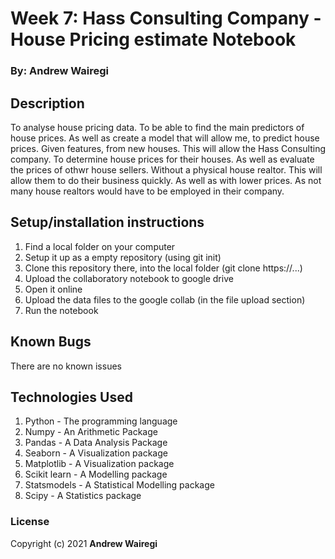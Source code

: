 # Week 7: Hass Consulting Company - House Pricing estimate Notebook

### By: Andrew Wairegi

## Description
To analyse house pricing data. To be able to find the main predictors
of house prices. As well as create a model that will allow me, to predict
house prices. Given features, from new houses. This will allow the Hass Consulting
company. To determine house prices for their houses. As well as evaluate the prices
of othwr house sellers. Without a physical house realtor. This will allow them to do
their business quickly. As well as with lower prices. As not many house realtors would have
to be employed in their company.

## Setup/installation instructions
1. Find a local folder on your computer
2. Setup it up as a empty repository (using git init)
3. Clone this repository there, into the local folder (git clone https://...)
4. Upload the collaboratory notebook to google drive
5. Open it online
6. Upload the data files to the google collab (in the file upload section)
7. Run the notebook

## Known Bugs
There are no known issues

## Technologies Used
1. Python - The programming language
2. Numpy - An Arithmetic Package
3. Pandas - A Data Analysis Package
4. Seaborn - A Visualization package
5. Matplotlib - A Visualization package
6. Scikit learn - A Modelling package
7. Statsmodels - A Statistical Modelling package
8. Scipy - A Statistics package

### License
Copyright (c) 2021 **Andrew Wairegi**
